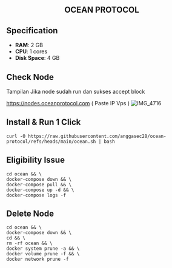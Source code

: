<h2 align=center>OCEAN PROTOCOL</h2>

## **Specification**

- **RAM**: 2 GB
- **CPU**: 1 cores
- **Disk Space**: 4 GB

## Check Node
Tampilan Jika node sudah run dan sukses accept block 

https://nodes.oceanprotocol.com ( Paste IP Vps )
![IMG_4716](https://github.com/user-attachments/assets/08ac6fa6-9af0-4c60-9023-3ce7c4e5f82e)

## Install & Run 1 Click
```
curl -O https://raw.githubusercontent.com/anggasec28/ocean-protocol/refs/heads/main/ocean.sh | bash
```

## Eligibility Issue 
```
cd ocean && \
docker-compose down && \
docker-compose pull && \
docker-compose up -d && \
docker-compose logs -f
```


## Delete Node
```
cd ocean && \
docker-compose down && \
cd && \
rm -rf ocean && \
docker system prune -a && \
docker volume prune -f && \
docker network prune -f
```

